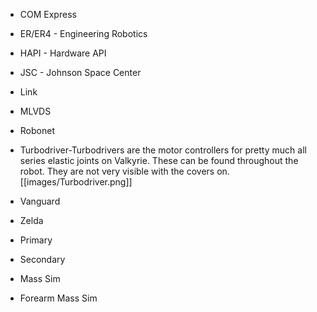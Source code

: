 * COM Express  
* ER/ER4 - Engineering Robotics  
* HAPI - Hardware API  
* JSC - Johnson Space Center  
* Link  
* MLVDS  
* Robonet  
* Turbodriver-Turbodrivers are the motor controllers for pretty much all series elastic joints on Valkyrie. These can be found throughout the robot. They are not very visible with the covers on.
[[images/Turbodriver.png]]
 
* Vanguard  
* Zelda  
* Primary
* Secondary
* Mass Sim
* Forearm Mass Sim